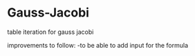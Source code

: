 # Gauss-Jacobi
table iteration for gauss jacobi

improvements to follow:
-to be able to add input for the formula
